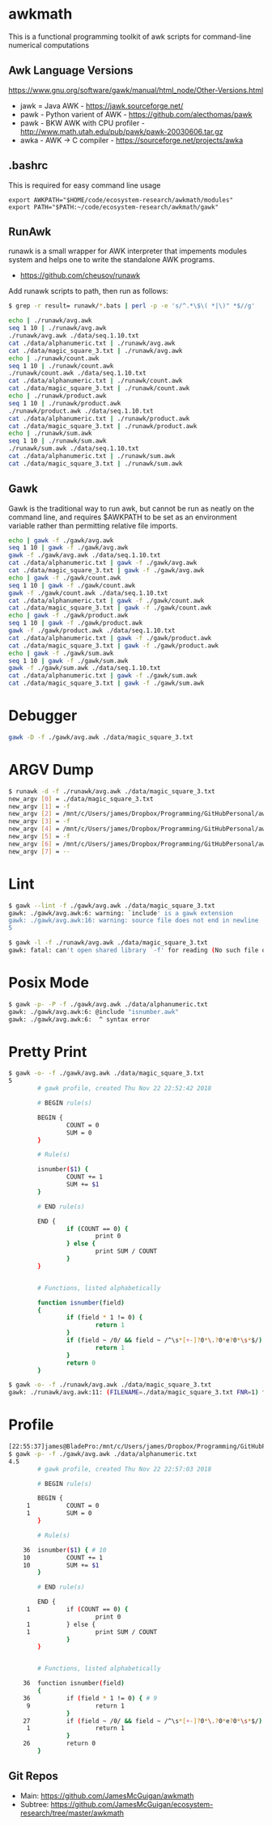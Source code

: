 # awkmath

This is a functional programming toolkit of awk scripts 
for command-line numerical computations

## Awk Language Versions

https://www.gnu.org/software/gawk/manual/html_node/Other-Versions.html
- jawk = Java AWK - https://jawk.sourceforge.net/
- pawk - Python varient of AWK - https://github.com/alecthomas/pawk
- pawk - BKW AWK with CPU profiler - http://www.math.utah.edu/pub/pawk/pawk-20030606.tar.gz
- awka - AWK -> C compiler - https://sourceforge.net/projects/awka


## .bashrc
This is required for easy command line usage 
```
export AWKPATH="$HOME/code/ecosystem-research/awkmath/modules"
export PATH="$PATH:~/code/ecosystem-research/awkmath/gawk"
```


## RunAwk

runawk is a small wrapper for AWK interpreter that impements modules 
system and helps one to write the standalone AWK programs.
- https://github.com/cheusov/runawk

Add runawk scripts to path, then run as follows:
```bash
$ grep -r result= runawk/*.bats | perl -p -e 's/^.*\$\( *|\)" *$//g'

echo | ./runawk/avg.awk
seq 1 10 | ./runawk/avg.awk
./runawk/avg.awk ./data/seq.1.10.txt
cat ./data/alphanumeric.txt | ./runawk/avg.awk
cat ./data/magic_square_3.txt | ./runawk/avg.awk
echo | ./runawk/count.awk
seq 1 10 | ./runawk/count.awk
./runawk/count.awk ./data/seq.1.10.txt
cat ./data/alphanumeric.txt | ./runawk/count.awk
cat ./data/magic_square_3.txt | ./runawk/count.awk
echo | ./runawk/product.awk
seq 1 10 | ./runawk/product.awk
./runawk/product.awk ./data/seq.1.10.txt
cat ./data/alphanumeric.txt | ./runawk/product.awk
cat ./data/magic_square_3.txt | ./runawk/product.awk
echo | ./runawk/sum.awk
seq 1 10 | ./runawk/sum.awk
./runawk/sum.awk ./data/seq.1.10.txt
cat ./data/alphanumeric.txt | ./runawk/sum.awk
cat ./data/magic_square_3.txt | ./runawk/sum.awk
```


## Gawk

Gawk is the traditional way to run awk, but 
cannot be run as neatly on the command line, and 
requires $AWKPATH to be set as an environment variable
rather than permitting relative file imports.

```bash
echo | gawk -f ./gawk/avg.awk
seq 1 10 | gawk -f ./gawk/avg.awk
gawk -f ./gawk/avg.awk ./data/seq.1.10.txt
cat ./data/alphanumeric.txt | gawk -f ./gawk/avg.awk
cat ./data/magic_square_3.txt | gawk -f ./gawk/avg.awk
echo | gawk -f ./gawk/count.awk
seq 1 10 | gawk -f ./gawk/count.awk
gawk -f ./gawk/count.awk ./data/seq.1.10.txt
cat ./data/alphanumeric.txt | gawk -f ./gawk/count.awk
cat ./data/magic_square_3.txt | gawk -f ./gawk/count.awk
echo | gawk -f ./gawk/product.awk
seq 1 10 | gawk -f ./gawk/product.awk
gawk -f ./gawk/product.awk ./data/seq.1.10.txt
cat ./data/alphanumeric.txt | gawk -f ./gawk/product.awk
cat ./data/magic_square_3.txt | gawk -f ./gawk/product.awk
echo | gawk -f ./gawk/sum.awk
seq 1 10 | gawk -f ./gawk/sum.awk
gawk -f ./gawk/sum.awk ./data/seq.1.10.txt
cat ./data/alphanumeric.txt | gawk -f ./gawk/sum.awk
cat ./data/magic_square_3.txt | gawk -f ./gawk/sum.awk
```

# Debugger
```bash
gawk -D -f ./gawk/avg.awk ./data/magic_square_3.txt
```

# ARGV Dump
```bash
$ runawk -d -f ./runawk/avg.awk ./data/magic_square_3.txt
new_argv [0] = ./data/magic_square_3.txt
new_argv [1] = -f
new_argv [2] = /mnt/c/Users/james/Dropbox/Programming/GitHubPersonal/awkmath/./runawk/../modules/isnumber.awk
new_argv [3] = -f
new_argv [4] = /mnt/c/Users/james/Dropbox/Programming/GitHubPersonal/awkmath/./runawk/avg.awk
new_argv [5] = -f
new_argv [6] = /mnt/c/Users/james/Dropbox/Programming/GitHubPersonal/awkmath/./data/magic_square_3.txt
new_argv [7] = --
```

# Lint
```bash
$ gawk --lint -f ./gawk/avg.awk ./data/magic_square_3.txt
gawk: ./gawk/avg.awk:6: warning: `include' is a gawk extension
gawk: ./gawk/avg.awk:16: warning: source file does not end in newline
5
```

```bash
$ gawk -l -f ./runawk/avg.awk ./data/magic_square_3.txt
gawk: fatal: can't open shared library `-f' for reading (No such file or directory)
```

# Posix Mode
```bash
$ gawk -p- -P -f ./gawk/avg.awk ./data/alphanumeric.txt
gawk: ./gawk/avg.awk:6: @include "isnumber.awk"
gawk: ./gawk/avg.awk:6:  ^ syntax error
```

# Pretty Print
```bash
$ gawk -o- -f ./gawk/avg.awk ./data/magic_square_3.txt
5
        # gawk profile, created Thu Nov 22 22:52:42 2018

        # BEGIN rule(s)

        BEGIN {
                COUNT = 0
                SUM = 0
        }

        # Rule(s)

        isnumber($1) {
                COUNT += 1
                SUM += $1
        }

        # END rule(s)

        END {
                if (COUNT == 0) {
                        print 0
                } else {
                        print SUM / COUNT
                }
        }


        # Functions, listed alphabetically

        function isnumber(field)
        {
                if (field * 1 != 0) {
                        return 1
                }
                if (field ~ /0/ && field ~ /^\s*[+-]?0*\.?0*e?0*\s*$/) {
                        return 1
                }
                return 0
        }
```

```bash
$ gawk -o- -f ./runawk/avg.awk ./data/magic_square_3.txt
gawk: ./runawk/avg.awk:11: (FILENAME=./data/magic_square_3.txt FNR=1) fatal: function `isnumber' not defined
```

# Profile

```bash
[22:55:37]james@BladePro:/mnt/c/Users/james/Dropbox/Programming/GitHubPersonal/awkmath|master
$ gawk -p- -f ./gawk/avg.awk ./data/alphanumeric.txt
4.5
        # gawk profile, created Thu Nov 22 22:57:03 2018

        # BEGIN rule(s)

        BEGIN {
     1          COUNT = 0
     1          SUM = 0
        }

        # Rule(s)

    36  isnumber($1) { # 10
    10          COUNT += 1
    10          SUM += $1
        }

        # END rule(s)

        END {
     1          if (COUNT == 0) {
                        print 0
     1          } else {
     1                  print SUM / COUNT
                }
        }


        # Functions, listed alphabetically

    36  function isnumber(field)
        {
    36          if (field * 1 != 0) { # 9
     9                  return 1
                }
    27          if (field ~ /0/ && field ~ /^\s*[+-]?0*\.?0*e?0*\s*$/) { # 1
     1                  return 1
                }
    26          return 0
        }
```


## Git Repos

- Main:    https://github.com/JamesMcGuigan/awkmath
- Subtree: https://github.com/JamesMcGuigan/ecosystem-research/tree/master/awkmath
